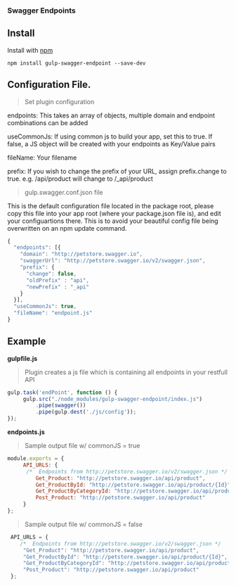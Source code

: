 ### Swagger Endpoints

## Install

Install with [npm](https://npmjs.org/package/gulp-swagger-endpoint)

```
npm install gulp-swagger-endpoint --save-dev
```


## Configuration File.

> Set plugin configuration

endpoints: This takes an array of objects, multiple domain and endpoint combinations can be added

useCommonJs: If using common js to build your app, set this to true. If false, a JS object will be created with your endpoints as Key/Value pairs

fileName: Your filename

prefix: If you wish to change the prefix of your URL, assign prefix.change to true. e.g. /api/product will change to /_api/product

> gulp.swagger.conf.json file

This is the default configuration file located in the package root, please copy this file into your app root (where your package.json file is), and edit your configuartions there. This is to avoid your beautiful config file being overwritten on an npm update command.

```js
{
  "endpoints": [{
    "domain": "http://petstore.swagger.io",
    "swaggerUrl": "http://petstore.swagger.io/v2/swagger.json",
    "prefix": { 
      "change": false,
      "oldPrefix" : "api",
      "newPrefix" : "_api"
    }
  }],
  "useCommonJs": true,
  "fileName": "endpoint.js"
}

```



## Example

**gulpfile.js**

>Plugin creates a js file which is containing all endpoints in your restfull API

```js
gulp.task('endPoint', function () {
     gulp.src("./node_modules/gulp-swagger-endpoint/index.js")
         .pipe(swagger())
         .pipe(gulp.dest('./js/config'));
});
```


**endpoints.js**


>Sample output file w/ commonJS = true

```js
module.exports = {
     API_URLS: {
      /*  Endpoints from http://petstore.swagger.io/v2/swagger.json */ 
         Get_Product: "http://petstore.swagger.io/api/product",
         Get_ProductById: "http://petstore.swagger.io/api/product/{Id}",
         Get_ProductByCategoryId: "http://petstore.swagger.io/api/product/{CategoryId}",
         Post_Product: "http://petstore.swagger.io/api/product"
     }
};
```

>Sample output file w/ commonJS = false

```js
 API_URLS = {
    /*  Endpoints from http://petstore.swagger.io/v2/swagger.json */ 
     "Get_Product": "http://petstore.swagger.io/api/product",
     "Get_ProductById": "http://petstore.swagger.io/api/product/{Id}",
     "Get_ProductByCategoryId": "http://petstore.swagger.io/api/product/{CategoryId}",
     "Post_Product": "http://petstore.swagger.io/api/product"
 };
```

